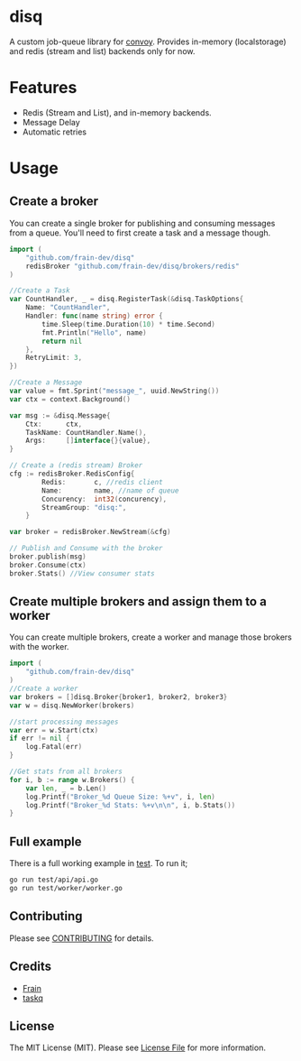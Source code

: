 # disq
A custom job-queue library for [convoy](https://github.com/frain-dev/convoy). Provides in-memory (localstorage) and redis (stream and list) backends only for now.

# Features  
- Redis (Stream and List), and in-memory backends.
- Message Delay
- Automatic retries

# Usage

## Create a broker
You can create a single broker for publishing and consuming messages from a queue. You'll need to first create a task and a message though.  

```go
import (
    "github.com/frain-dev/disq"
    redisBroker "github.com/frain-dev/disq/brokers/redis"
) 

//Create a Task
var CountHandler, _ = disq.RegisterTask(&disq.TaskOptions{
	Name: "CountHandler",
	Handler: func(name string) error {
		time.Sleep(time.Duration(10) * time.Second)
		fmt.Println("Hello", name)
		return nil
	},
	RetryLimit: 3,
})

//Create a Message
var value = fmt.Sprint("message_", uuid.NewString())
var ctx = context.Background()

var msg := &disq.Message{
    Ctx:      ctx,
    TaskName: CountHandler.Name(),
    Args:     []interface{}{value},
}

// Create a (redis stream) Broker
cfg := redisBroker.RedisConfig{
		Redis:       c, //redis client
		Name:        name, //name of queue
		Concurency:  int32(concurency),
		StreamGroup: "disq:",
	}

var broker = redisBroker.NewStream(&cfg)

// Publish and Consume with the broker
broker.publish(msg)
broker.Consume(ctx)
broker.Stats() //View consumer stats
```

## Create multiple brokers and assign them to a worker  
You can create multiple brokers, create a worker and manage those brokers with the worker. 

```go
import (
    "github.com/frain-dev/disq"
) 
//Create a worker
var brokers = []disq.Broker{broker1, broker2, broker3}
var w = disq.NewWorker(brokers)

//start processing messages
var err = w.Start(ctx)
if err != nil {
    log.Fatal(err)
}

//Get stats from all brokers
for i, b := range w.Brokers() {
    var len, _ = b.Len()
    log.Printf("Broker_%d Queue Size: %+v", i, len)
    log.Printf("Broker_%d Stats: %+v\n\n", i, b.Stats())
}
```

## Full example
There is a full working example in [test](./test/). To run it; 
```bash
go run test/api/api.go 
go run test/worker/worker.go
```

## Contributing

Please see [CONTRIBUTING](CONTRIBUTING.md) for details.

## Credits

- [Frain](https://github.com/frain-dev)
- [taskq](https://github.com/vmihailenco/taskq)

## License

The MIT License (MIT). Please see [License File](LICENSE) for more information.
